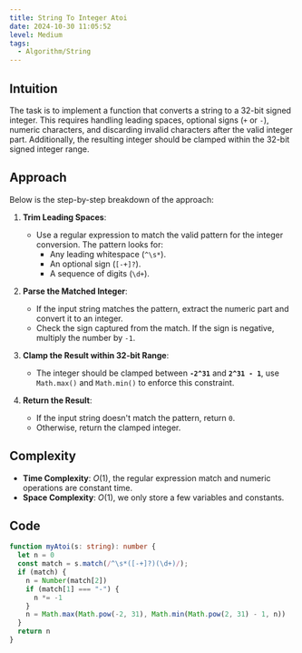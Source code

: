```yaml
---
title: String To Integer Atoi
date: 2024-10-30 11:05:52
level: Medium
tags:  
  - Algorithm/String
---
```


## Intuition

The task is to implement a function that converts a string to a 32-bit signed integer. This requires handling leading spaces, optional signs (`+` or `-`), numeric characters, and discarding invalid characters after the valid integer part. Additionally, the resulting integer should be clamped within the 32-bit signed integer range.

## Approach

Below is the step-by-step breakdown of the approach:

1. **Trim Leading Spaces**:
	- Use a regular expression to match the valid pattern for the integer conversion. The pattern looks for:
		- Any leading whitespace (`^\s*`).
		- An optional sign (`[-+]?`).
		- A sequence of digits (`\d+`).

2. **Parse the Matched Integer**:
	- If the input string matches the pattern, extract the numeric part and convert it to an integer.
	- Check the sign captured from the match. If the sign is negative, multiply the number by `-1`.

3. **Clamp the Result within 32-bit Range**:
	- The integer should be clamped between **`-2^31`** and **`2^31 - 1`**, use `Math.max()` and `Math.min()` to enforce this constraint.

4. **Return the Result**:
	- If the input string doesn't match the pattern, return `0`.
	- Otherwise, return the clamped integer.

## Complexity

- **Time Complexity**: $O(1)$, the regular expression match and numeric operations are constant time.
- **Space Complexity**: $O(1)$, we only store a few variables and constants.

## Code

```ts
function myAtoi(s: string): number {
  let n = 0
  const match = s.match(/^\s*([-+]?)(\d+)/);
  if (match) {
    n = Number(match[2])
    if (match[1] === "-") {
      n *= -1
    }
    n = Math.max(Math.pow(-2, 31), Math.min(Math.pow(2, 31) - 1, n))
  }
  return n
}
```
